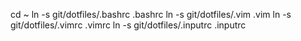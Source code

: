cd ~
ln -s  git/dotfiles/.bashrc .bashrc
ln -s  git/dotfiles/.vim .vim
ln -s  git/dotfiles/.vimrc .vimrc
ln -s  git/dotfiles/.inputrc .inputrc
